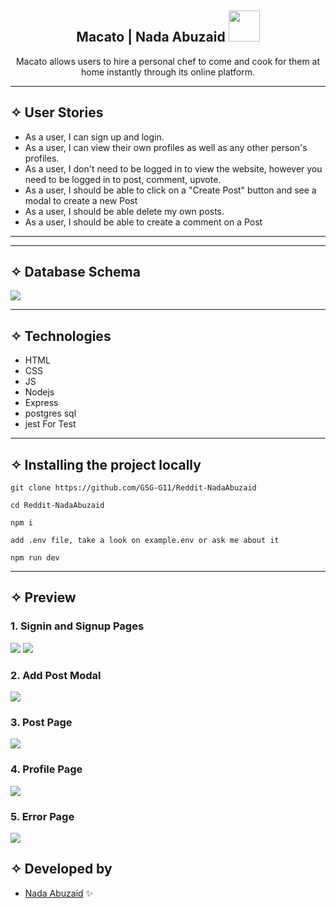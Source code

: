 <div align="center"><h2> Macato | Nada Abuzaid <img src="https://media.giphy.com/media/mGcNjsfWAjY5AEZNw6/giphy.gif" width="50"></h2>

  <allows align="center">Macato allows users to hire a personal chef to come and cook for them at home instantly through its online platform.

</p>
</div>
<hr>

## ✧ User Stories
- As a user, I can sign up and login.
- As a user, I can view their own profiles as well as any other person's profiles.
- As a user, I don't need to be logged in to view the website, however you need to be logged in to post, comment, upvote.
- As a user, I should be able to click on a "Create Post" button and see a modal to create a new Post
- As a user, I should be able delete my own posts.
- As a user, I should be able to create a comment on a Post
<hr>


<hr>

## ✧ Database Schema
<img src="https://d.top4top.io/p_2280hmj5j1.png">
<hr>

## ✧ Technologies
- HTML
- CSS
- JS
- Nodejs
- Express
- postgres sql
- jest For Test

<hr>

## ✧ Installing the project locally
``` git clone https://github.com/GSG-G11/Reddit-NadaAbuzaid ```

``` cd Reddit-NadaAbuzaid ```

``` npm i ```

``` add .env file, take a look on example.env or ask me about it ```

``` npm run dev ```

<hr>

## ✧ Preview

### 1. Signin and Signup Pages

<img src='https://b.top4top.io/p_2280dmehs1.png'>
<img src='https://c.top4top.io/p_2280q3p4e2.png'>

### 2. Add Post Modal

<img src='https://d.top4top.io/p_22809x7ac3.png'>

### 3. Post Page
<img src='https://e.top4top.io/p_2280voeh82.png'>

### 4. Profile Page
<img src='https://d.top4top.io/p_2280014u71.png'>


### 5. Error Page

<img src='https://j.top4top.io/p_22803wlis1.png'>

## ✧ Developed by
- [Nada Abuzaid](https://github.com/nada-abuzaid) ✨
